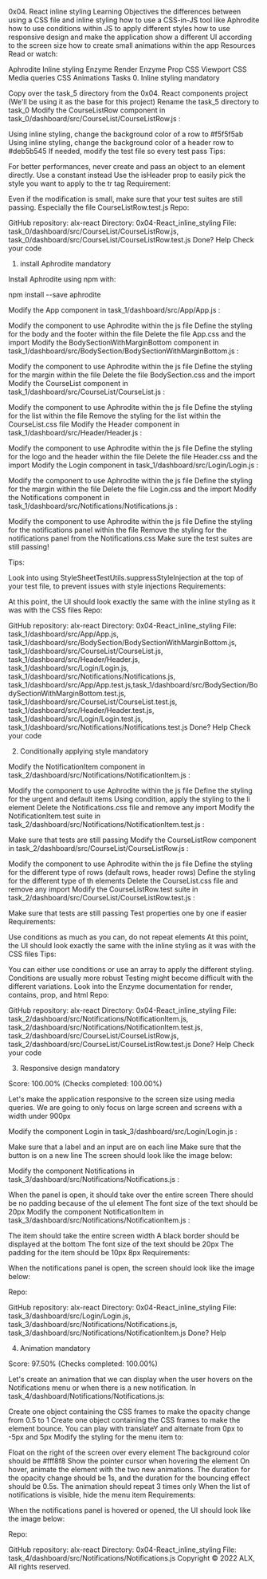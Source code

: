 0x04. React inline styling
Learning Objectives
the differences between using a CSS file and inline styling
how to use a CSS-in-JS tool like Aphrodite
how to use conditions within JS to apply different styles
how to use responsive design and make the application show a different UI according to the screen size
how to create small animations within the app
Resources
Read or watch:

Aphrodite
Inline styling
Enzyme Render
Enzyme Prop
CSS Viewport
CSS Media queries
CSS Animations
Tasks
0. Inline styling
mandatory

Copy over the task_5 directory from the 0x04. React components project (We'll be using it as the base for this project)
Rename the task_5 directory to task_0
Modify the CourseListRow component in 
task_0/dashboard/src/CourseList/CourseListRow.js
:

Using inline styling, change the background color of a row to #f5f5f5ab
Using inline styling, change the background color of a header row to #deb5b545
If needed, modify the test file so every test pass
Tips:

For better performances, never create and pass an object to an element directly. Use a constant instead
Use the isHeader prop to easily pick the style you want to apply to the tr tag
Requirement:

Even if the modification is small, make sure that your test suites are still passing. Especially the file CourseListRow.test.js
Repo:

GitHub repository: alx-react
Directory: 0x04-React_inline_styling
File: task_0/dashboard/src/CourseList/CourseListRow.js, task_0/dashboard/src/CourseList/CourseListRow.test.js
 Done? Help Check your code

1. install Aphrodite
mandatory

Install Aphrodite using npm with:

npm install --save aphrodite

Modify the App component in 
task_1/dashboard/src/App/App.js
:

Modify the component to use Aphrodite within the js file
Define the styling for the body and the footer within the file
Delete the file App.css and the import
Modify the BodySectionWithMarginBottom component in 
task_1/dashboard/src/BodySection/BodySectionWithMarginBottom.js
:

Modify the component to use Aphrodite within the js file
Define the styling for the margin within the file
Delete the file BodySection.css and the import
Modify the CourseList component in 
task_1/dashboard/src/CourseList/CourseList.js
:

Modify the component to use Aphrodite within the js file
Define the styling for the list within the file
Remove the styling for the list within the CourseList.css file
Modify the Header component in 
task_1/dashboard/src/Header/Header.js
:

Modify the component to use Aphrodite within the js file
Define the styling for the logo and the header within the file
Delete the file Header.css and the import
Modify the Login component in 
task_1/dashboard/src/Login/Login.js
:

Modify the component to use Aphrodite within the js file
Define the styling for the margin within the file
Delete the file Login.css and the import
Modify the Notifications component in 
task_1/dashboard/src/Notifications/Notifications.js
:

Modify the component to use Aphrodite within the js file
Define the styling for the notifications panel within the file
Remove the styling for the notifications panel from the Notifications.css
Make sure the test suites are still passing!

Tips:

Look into using StyleSheetTestUtils.suppressStyleInjection at the top of your test file, to prevent issues with style injections
Requirements:

At this point, the UI should look exactly the same with the inline styling as it was with the CSS files
Repo:

GitHub repository: alx-react
Directory: 0x04-React_inline_styling
File: task_1/dashboard/src/App/App.js, task_1/dashboard/src/BodySection/BodySectionWithMarginBottom.js, task_1/dashboard/src/CourseList/CourseList.js, task_1/dashboard/src/Header/Header.js, task_1/dashboard/src/Login/Login.js, task_1/dashboard/src/Notifications/Notifications.js, task_1/dashboard/src/App/App.test.js,task_1/dashboard/src/BodySection/BodySectionWithMarginBottom.test.js, task_1/dashboard/src/CourseList/CourseList.test.js, task_1/dashboard/src/Header/Header.test.js, task_1/dashboard/src/Login/Login.test.js, task_1/dashboard/src/Notifications/Notifications.test.js
 Done? Help Check your code

2. Conditionally applying style
mandatory

Modify the NotificationItem component in 
task_2/dashboard/src/Notifications/NotificationItem.js
:

Modify the component to use Aphrodite within the js file
Define the styling for the urgent and default items
Using condition, apply the styling to the li element
Delete the Notifications.css file and remove any import
Modify the NotificationItem.test suite in 
task_2/dashboard/src/Notifications/NotificationItem.test.js
:

Make sure that tests are still passing
Modify the CourseListRow component in 
task_2/dashboard/src/CourseList/CourseListRow.js
:

Modify the component to use Aphrodite within the js file
Define the styling for the different type of rows (default rows, header rows)
Define the styling for the different type of th elements
Delete the CourseList.css file and remove any import
Modify the CourseListRow.test suite in 
task_2/dashboard/src/CourseList/CourseListRow.test.js
:

Make sure that tests are still passing
Test properties one by one if easier
Requirements:

Use conditions as much as you can, do not repeat elements
At this point, the UI should look exactly the same with the inline styling as it was with the CSS files
Tips:

You can either use conditions or use an array to apply the different styling. Conditions are usually more robust
Testing might become difficult with the different variations. Look into the Enzyme documentation for render, contains, prop, and html
Repo:

GitHub repository: alx-react
Directory: 0x04-React_inline_styling
File: task_2/dashboard/src/Notifications/NotificationItem.js, task_2/dashboard/src/Notifications/NotificationItem.test.js, task_2/dashboard/src/CourseList/CourseListRow.js, task_2/dashboard/src/CourseList/CourseListRow.test.js
 Done? Help Check your code

3. Responsive design
mandatory

Score: 100.00% (Checks completed: 100.00%)

Let's make the application responsive to the screen size using media queries. We are going to only focus on large screen and screens with a width under 900px

Modify the component Login in 
task_3/dashboard/src/Login/Login.js
:

Make sure that a label and an input are on each line
Make sure that the button is on a new line
The screen should look like the image below:


Modify the component Notifications in 
task_3/dashboard/src/Notifications/Notifications.js
:

When the panel is open, it should take over the entire screen
There should be no padding because of the ul element
The font size of the text should be 20px
Modify the component NotificationItem in 
task_3/dashboard/src/Notifications/NotificationItem.js
:

The item should take the entire screen width
A black border should be displayed at the bottom
The font size of the text should be 20px
The padding for the item should be 10px 8px
Requirements:

When the notifications panel is open, the screen should look like the image below:


Repo:

GitHub repository: alx-react
Directory: 0x04-React_inline_styling
File: task_3/dashboard/src/Login/Login.js, task_3/dashboard/src/Notifications/Notifications.js, task_3/dashboard/src/Notifications/NotificationItem.js
 Done? Help

4. Animation
mandatory

Score: 97.50% (Checks completed: 100.00%)

Let's create an animation that we can display when the user hovers on the Notifications menu or when there is a new notification. In task_4/dashboard/Notifications/Notifications.js:

Create one object containing the CSS frames to make the opacity change from 0.5 to 1
Create one object containing the CSS frames to make the element bounce. You can play with translateY and alternate from 0px to -5px and 5px
Modify the styling for the menu item to:

Float on the right of the screen over every element
The background color should be #fff8f8
Show the pointer cursor when hovering the element
On hover, animate the element with the two new animations. The duration for the opacity change should be 1s, and the duration for the bouncing effect should be 0.5s. The animation should repeat 3 times only
When the list of notifications is visible, hide the menu item
Requirements:

When the notifications panel is hovered or opened, the UI should look like the image below:


Repo:

GitHub repository: alx-react
Directory: 0x04-React_inline_styling
File: task_4/dashboard/src/Notifications/Notifications.js
Copyright © 2022 ALX, All rights reserved.
